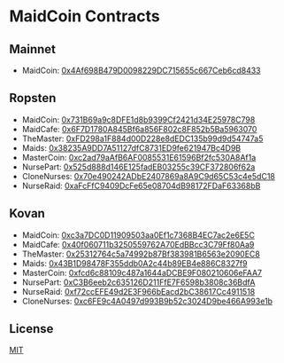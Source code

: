 # MaidCoin Contracts

## Mainnet
- MaidCoin: [0x4Af698B479D0098229DC715655c667Ceb6cd8433](https://etherscan.io/address/0x4Af698B479D0098229DC715655c667Ceb6cd8433)

## Ropsten
- MaidCoin: [0x731B69a9c8DFE1d8b9399Cf2421d34E25978C798](https://ropsten.etherscan.io/address/0x731B69a9c8DFE1d8b9399Cf2421d34E25978C798)
- MaidCafe: [0x6F7D1780A845Bf6a856F802c8F852b5Ba5963070](https://ropsten.etherscan.io/address/0x6F7D1780A845Bf6a856F802c8F852b5Ba5963070)
- TheMaster: [0xFD298a1F884d00D228e8dEDC135b99d9d54747a5](https://ropsten.etherscan.io/address/0xFD298a1F884d00D228e8dEDC135b99d9d54747a5)
- Maids: [0x38235A9DD7A51127dfC8731ED9fe621947Bc4D9B](https://ropsten.etherscan.io/address/0x38235A9DD7A51127dfC8731ED9fe621947Bc4D9B)
- MasterCoin: [0xc2ad79aAfB6AF0085531E61596Bf2fc530A8Af1a](https://ropsten.etherscan.io/address/0xc2ad79aAfB6AF0085531E61596Bf2fc530A8Af1a)
- NursePart: [0x525d888d146E125fadEB03255c39CF372806f62a](https://ropsten.etherscan.io/address/0x525d888d146E125fadEB03255c39CF372806f62a)
- CloneNurses: [0x70e490242ADbE2407869a8A9C9d65C53c4e5dC18](https://ropsten.etherscan.io/address/0x70e490242ADbE2407869a8A9C9d65C53c4e5dC18)
- NurseRaid: [0xaFcFfC9409DcFe65e08704dB98172FDaF63368bB](https://ropsten.etherscan.io/address/0xaFcFfC9409DcFe65e08704dB98172FDaF63368bB)

## Kovan
- MaidCoin: [0xc3a7DC0D11909503aa0Ef1c7368B4EC7ac2e6E5C](https://kovan.etherscan.io/address/0xc3a7DC0D11909503aa0Ef1c7368B4EC7ac2e6E5C)
- MaidCafe: [0x40f060711b3250559762A70EdBBcc3C79Ff80Aa9](https://kovan.etherscan.io/address/0x40f060711b3250559762A70EdBBcc3C79Ff80Aa9)
- TheMaster: [0x25312764c5a74992b87Bf383981B6563e2090EC8](https://kovan.etherscan.io/address/0x25312764c5a74992b87Bf383981B6563e2090EC8)
- Maids: [0x43B1D98478F355ddb0A2c44b89EB4e886C8327f9](https://kovan.etherscan.io/address/0x43B1D98478F355ddb0A2c44b89EB4e886C8327f9)
- MasterCoin: [0xfcd6c88109c487a1644aDCBE9F080210606eFAA7](https://kovan.etherscan.io/address/0xfcd6c88109c487a1644aDCBE9F080210606eFAA7)
- NursePart: [0xC3B6eeb2c635126D211FfE7F6598b3808c36BdfA](https://kovan.etherscan.io/address/0xC3B6eeb2c635126D211FfE7F6598b3808c36BdfA)
- NurseRaid: [0xf72ccEFE49d2E3F966bEacd2bC38617Cc4911518](https://kovan.etherscan.io/address/0xf72ccEFE49d2E3F966bEacd2bC38617Cc4911518)
- CloneNurses: [0xc6FE9c4A0497d993B9b52c3024D9be466A993e1b](https://kovan.etherscan.io/address/0xc6FE9c4A0497d993B9b52c3024D9be466A993e1b)

## License
[MIT](LICENSE)
